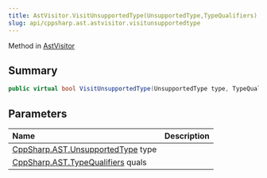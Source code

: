 ```yaml
---
title: AstVisitor.VisitUnsupportedType(UnsupportedType,TypeQualifiers)
slug: api/cppsharp.ast.astvisitor.visitunsupportedtype
---
```

Method in [AstVisitor](/api/cppsharp/ast/astvisitor)

## Summary



```csharp
public virtual bool VisitUnsupportedType(UnsupportedType type, TypeQualifiers quals)
```

## Parameters

|Name|Description|
|:---|:---|
|[CppSharp.AST.UnsupportedType](/api/cppsharp/ast/unsupportedtype) type||
|[CppSharp.AST.TypeQualifiers](/api/cppsharp/ast/typequalifiers) quals||

